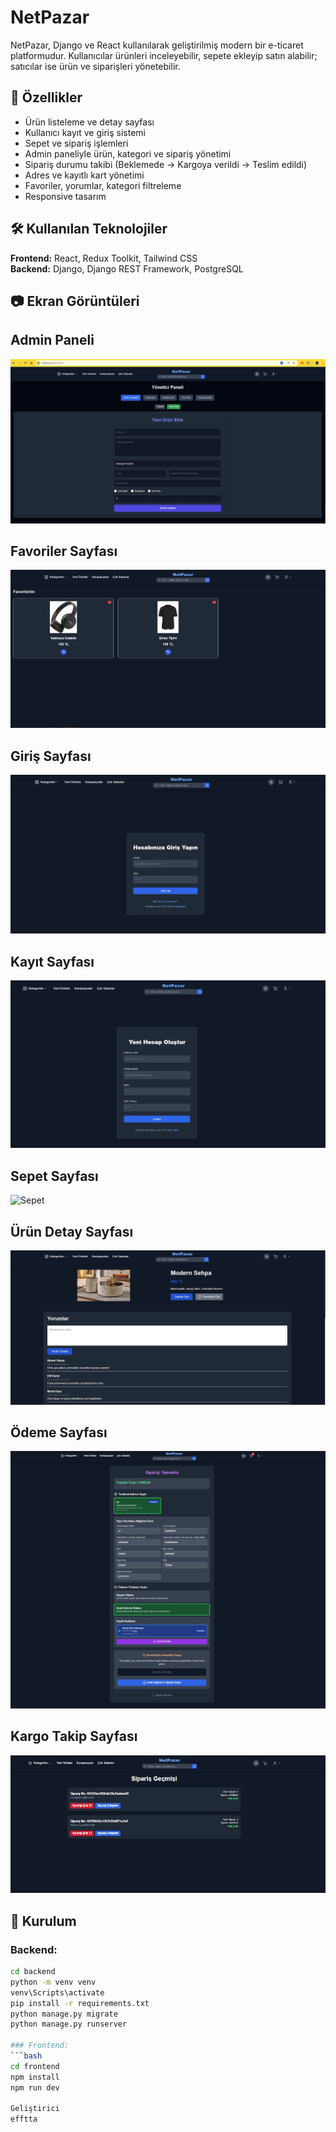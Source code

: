 # NetPazar

NetPazar, Django ve React kullanılarak geliştirilmiş modern bir e-ticaret platformudur. Kullanıcılar ürünleri inceleyebilir, sepete ekleyip satın alabilir; satıcılar ise ürün ve siparişleri yönetebilir.

## 🚀 Özellikler

- Ürün listeleme ve detay sayfası
- Kullanıcı kayıt ve giriş sistemi
- Sepet ve sipariş işlemleri
- Admin paneliyle ürün, kategori ve sipariş yönetimi
- Sipariş durumu takibi (Beklemede → Kargoya verildi → Teslim edildi)
- Adres ve kayıtlı kart yönetimi
- Favoriler, yorumlar, kategori filtreleme
- Responsive tasarım

## 🛠️ Kullanılan Teknolojiler

**Frontend:** React, Redux Toolkit, Tailwind CSS  
**Backend:** Django, Django REST Framework, PostgreSQL

## 📷 Ekran Görüntüleri

## Admin Paneli
![Admin Panel](images/admin.jpg)

## Favoriler Sayfası
![Favoriler](images/favorites.jpg)

## Giriş Sayfası
![Giriş](images/login.jpg)

## Kayıt Sayfası
![Kayıt](images/register.jpg)

## Sepet Sayfası
![Sepet](images/cart.jpg)

## Ürün Detay Sayfası
![Ürün Detay](images/details.jpg)

## Ödeme Sayfası
![Ödeme](images/payment.jpg)

## Kargo Takip Sayfası
![Kargo](images/shipping.jpg)


## 🔧 Kurulum

### Backend:
```bash
cd backend
python -m venv venv
venv\Scripts\activate
pip install -r requirements.txt
python manage.py migrate
python manage.py runserver

### Frontend:
```bash
cd frontend
npm install
npm run dev

Geliştirici
efftta